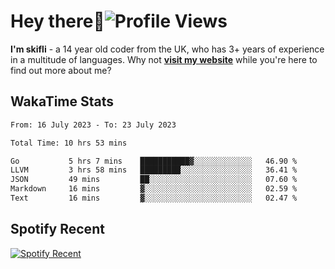 # Hey there:wave:![Profile Views](https://komarev.com/ghpvc/?username=skifli)

**I'm skifli** - a 14 year old coder from the UK, who has 3+ years of experience in a multitude of languages. Why not [**visit my website**](https://skifli.github.io) while you're here to find out more about me?

## WakaTime Stats

<!--START_SECTION:waka-->

```txt
From: 16 July 2023 - To: 23 July 2023

Total Time: 10 hrs 53 mins

Go           5 hrs 7 mins    ███████████▓░░░░░░░░░░░░░   46.90 %
LLVM         3 hrs 58 mins   █████████░░░░░░░░░░░░░░░░   36.41 %
JSON         49 mins         ██░░░░░░░░░░░░░░░░░░░░░░░   07.60 %
Markdown     16 mins         ▓░░░░░░░░░░░░░░░░░░░░░░░░   02.59 %
Text         16 mins         ▓░░░░░░░░░░░░░░░░░░░░░░░░   02.47 %
```

<!--END_SECTION:waka-->

## Spotify Recent

[![Spotify Recent](https://spotify-recently-played-readme.vercel.app/api?user=316tjwsnuhdcxtqerxuwxbtdeek4)](https://open.spotify.com/playlist/5GxVxLR6hLXAr5jFJffBWt)
